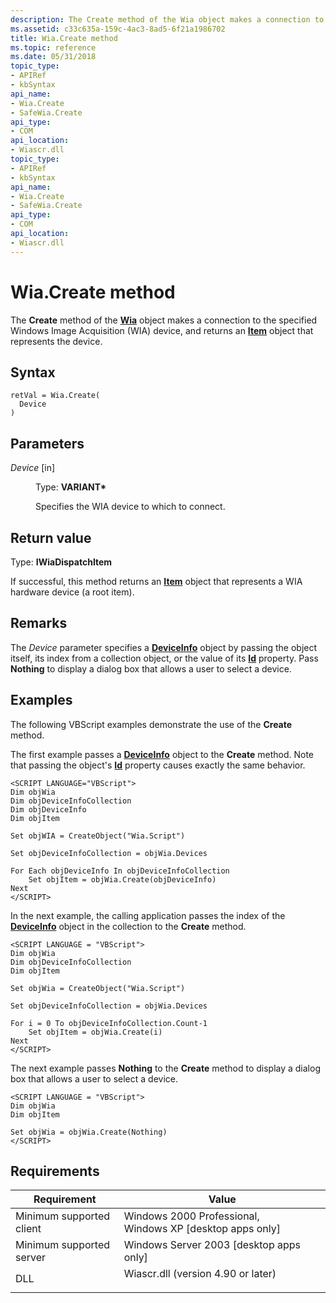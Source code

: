 ```yaml
---
description: The Create method of the Wia object makes a connection to the specified Windows Image Acquisition (WIA) device, and returns an Item object that represents the device.
ms.assetid: c33c635a-159c-4ac3-8ad5-6f21a1986702
title: Wia.Create method
ms.topic: reference
ms.date: 05/31/2018
topic_type: 
- APIRef
- kbSyntax
api_name: 
- Wia.Create
- SafeWia.Create
api_type: 
- COM
api_location: 
- Wiascr.dll
topic_type: 
- APIRef
- kbSyntax
api_name: 
- Wia.Create
- SafeWia.Create
api_type: 
- COM
api_location: 
- Wiascr.dll
---
```


# Wia.Create method

The **Create** method of the [**Wia**](-wia-wia.md) object makes a connection to the specified Windows Image Acquisition (WIA) device, and returns an [**Item**](-wia-item.md) object that represents the device.

## Syntax


```JScript
retVal = Wia.Create(
  Device
)
```



## Parameters

<dl> <dt>

*Device* \[in\]
</dt> <dd>

Type: **VARIANT\***

Specifies the WIA device to which to connect.

</dd> </dl>

## Return value

Type: **IWiaDispatchItem**

If successful, this method returns an [**Item**](-wia-item.md) object that represents a WIA hardware device (a root item).

## Remarks

The *Device* parameter specifies a [**DeviceInfo**](-wia-deviceinfo.md) object by passing the object itself, its index from a collection object, or the value of its [**Id**](-wia-iwiadeviceinfo-id.md) property. Pass **Nothing** to display a dialog box that allows a user to select a device.

## Examples

The following VBScript examples demonstrate the use of the **Create** method.

The first example passes a [**DeviceInfo**](-wia-deviceinfo.md) object to the **Create** method. Note that passing the object's [**Id**](-wia-iwiadeviceinfo-id.md) property causes exactly the same behavior.


```JScript
<SCRIPT LANGUAGE="VBScript">
Dim objWia
Dim objDeviceInfoCollection
Dim objDeviceInfo
Dim objItem
 
Set objWIA = CreateObject("Wia.Script")
 
Set objDeviceInfoCollection = objWia.Devices
 
For Each objDeviceInfo In objDeviceInfoCollection
    Set objItem = objWia.Create(objDeviceInfo)
Next
</SCRIPT>
```



In the next example, the calling application passes the index of the [**DeviceInfo**](-wia-deviceinfo.md) object in the collection to the **Create** method.


```JScript
<SCRIPT LANGUAGE = "VBScript">
Dim objWia
Dim objDeviceInfoCollection
Dim objItem
 
Set objWia = CreateObject("Wia.Script")
 
Set objDeviceInfoCollection = objWia.Devices
 
For i = 0 To objDeviceInfoCollection.Count-1
    Set objItem = objWia.Create(i)
Next
</SCRIPT>
```



The next example passes **Nothing** to the **Create** method to display a dialog box that allows a user to select a device.


```JScript
<SCRIPT LANGUAGE = "VBScript">
Dim objWia
Dim objItem
 
Set objWia = objWia.Create(Nothing)
</SCRIPT>
```



## Requirements



| Requirement | Value |
|-------------------------------------|---------------------------------------------------------------------------------------------------------------|
| Minimum supported client<br/> | Windows 2000 Professional, Windows XP \[desktop apps only\]<br/>                                        |
| Minimum supported server<br/> | Windows Server 2003 \[desktop apps only\]<br/>                                                          |
| DLL<br/>                      | <dl> <dt>Wiascr.dll (version 4.90 or later)</dt> </dl> |



 

 





